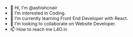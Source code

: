 - 👋 Hi, I’m @ashishcnair
- 👀 I’m interested in Coding.
- 🌱 I’m currently learning Front End Developer with React.
- 💞️ I’m looking to collaborate on Website Developer.
- 📫 How to reach me L4O.in

<!---
ashishcnair/ashishcnair is a ✨ special ✨ repository because its `README.md` (this file) appears on your GitHub profile.
You can click the Preview link to take a look at your changes.
--->
